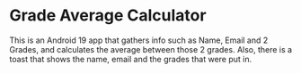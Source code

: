 # Grade Average Calculator

<p>This is an Android 19 app that gathers info such as Name, Email and 2 Grades, and calculates the average between those 2 grades. Also, there is a toast that shows
the name, email and the grades that were put in.</p>
